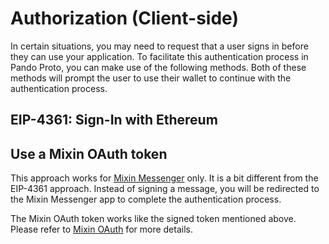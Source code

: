 # Authorization (Client-side)

In certain situations, you may need to request that a user signs in before they can use your application. To facilitate this authentication process in Pando Proto, you can make use of the following methods. Both of these methods will prompt the user to use their wallet to continue with the authentication process.

## EIP-4361: Sign-In with Ethereum

<!--@include: ../parts/auth-eip4361.md-->

## Use a Mixin OAuth token

This approach works for [Mixin Messenger](https://mixin.network/messenger) only. It is a bit different from the EIP-4361 approach. Instead of signing a message, you will be redirected to the Mixin Messenger app to complete the authentication process.

The Mixin OAuth token works like the signed token mentioned above. Please refer to [Mixin OAuth](https://developers.mixin.one/docs/dapp/getting-started/oauth) for more details.
